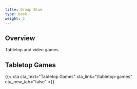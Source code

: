 ```yaml
---
title: Group Blue
type: book
weight: 5
---
```


## Overview

Tabletop and video games.

## Tabletop Games

{{< cta cta_text="Tabletop Games" cta_link="/tabletop-games" cta_new_tab="false" >}}
